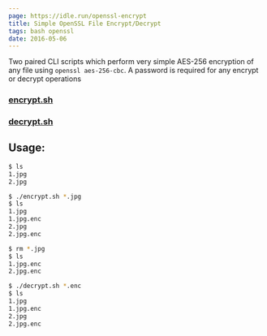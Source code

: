 ```yaml
---
page: https://idle.run/openssl-encrypt
title: Simple OpenSSL File Encrypt/Decrypt
tags: bash openssl
date: 2016-05-06
---
```


Two paired CLI scripts which perform very simple AES-256 encryption of any file
using `openssl aes-256-cbc`. A password is required for any encrypt or decrypt operations

### [encrypt.sh](https://github.com/idlerun/openssl-encrypt/blob/master/encrypt.sh)

### [decrypt.sh](https://github.com/idlerun/openssl-encrypt/blob/master/decrypt.sh)

## Usage:

```bash
$ ls
1.jpg
2.jpg
```

```bash
$ ./encrypt.sh *.jpg
$ ls
1.jpg
1.jpg.enc
2.jpg
2.jpg.enc
```

```bash
$ rm *.jpg
$ ls
1.jpg.enc
2.jpg.enc
```

```bash
$ ./decrypt.sh *.enc
$ ls
1.jpg
1.jpg.enc
2.jpg
2.jpg.enc
```
